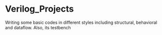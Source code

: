 # Verilog_Projects
Writing some basic codes in different styles including structural, behavioral and dataflow. Also, its testbench
